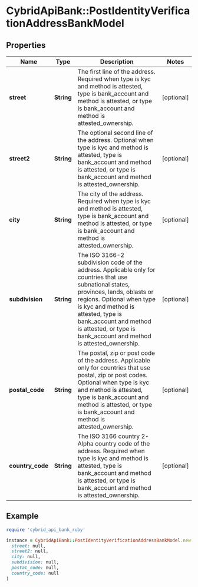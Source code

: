 # CybridApiBank::PostIdentityVerificationAddressBankModel

## Properties

| Name | Type | Description | Notes |
| ---- | ---- | ----------- | ----- |
| **street** | **String** | The first line of the address. Required when type is kyc and method is attested, type is bank_account and method is attested, or type is bank_account and method is attested_ownership. | [optional] |
| **street2** | **String** | The optional second line of the address. Optional when type is kyc and method is attested, type is bank_account and method is attested, or type is bank_account and method is attested_ownership. | [optional] |
| **city** | **String** | The city of the address. Required when type is kyc and method is attested, type is bank_account and method is attested, or type is bank_account and method is attested_ownership. | [optional] |
| **subdivision** | **String** | The ISO 3166-2 subdivision code of the address. Applicable only for countries that use subnational states, provinces, lands, oblasts or regions. Optional when type is kyc and method is attested, type is bank_account and method is attested, or type is bank_account and method is attested_ownership. | [optional] |
| **postal_code** | **String** | The postal, zip or post code of the address. Applicable only for countries that use postal, zip or post codes. Optional when type is kyc and method is attested, type is bank_account and method is attested, or type is bank_account and method is attested_ownership. | [optional] |
| **country_code** | **String** | The ISO 3166 country 2-Alpha country code of the address. Required when type is kyc and method is attested, type is bank_account and method is attested, or type is bank_account and method is attested_ownership. | [optional] |

## Example

```ruby
require 'cybrid_api_bank_ruby'

instance = CybridApiBank::PostIdentityVerificationAddressBankModel.new(
  street: null,
  street2: null,
  city: null,
  subdivision: null,
  postal_code: null,
  country_code: null
)
```

